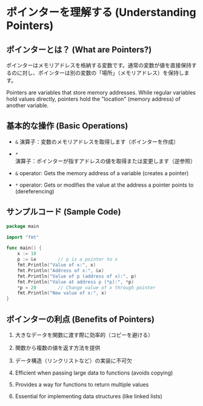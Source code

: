 # ポインターを理解する (Understanding Pointers)

## ポインターとは？ (What are Pointers?)

ポインターはメモリアドレスを格納する変数です。通常の変数が値を直接保持するのに対し、ポインターは別の変数の「場所」（メモリアドレス）を保持します。

Pointers are variables that store memory addresses. While regular variables hold values directly, pointers hold the "location" (memory address) of another variable.

## 基本的な操作 (Basic Operations)

- `&` 演算子：変数のメモリアドレスを取得します（ポインターを作成）
- `*` 演算子：ポインターが指すアドレスの値を取得または変更します（逆参照）

- `&` operator: Gets the memory address of a variable (creates a pointer)
- `*` operator: Gets or modifies the value at the address a pointer points to (dereferencing)

## サンプルコード (Sample Code)

```go
package main

import "fmt"

func main() {
	x := 10
	p := &x        // p is a pointer to x
	fmt.Println("Value of x:", x)
	fmt.Println("Address of x:", &x)
	fmt.Println("Value of p (address of x):", p)
	fmt.Println("Value at address p (*p):", *p)
	*p = 20        // Change value of x through pointer
	fmt.Println("New value of x:", x)
}
```

## ポインターの利点 (Benefits of Pointers)

1. 大きなデータを関数に渡す際に効率的（コピーを避ける）
2. 関数から複数の値を返す方法を提供
3. データ構造（リンクリストなど）の実装に不可欠

1. Efficient when passing large data to functions (avoids copying)
2. Provides a way for functions to return multiple values
3. Essential for implementing data structures (like linked lists)
